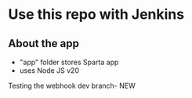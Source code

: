 # Use this repo with Jenkins

## About the app
- "app" folder stores Sparta app
- uses Node JS v20

Testing the webhook dev branch- NEW
